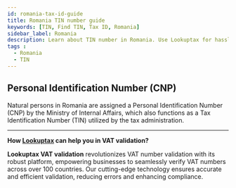 ```yaml
---
id: romania-tax-id-guide
title: Romania TIN number guide
keywords: [TIN, Find TIN, Tax ID, Romania]
sidebar_label: Romania
description: Learn about TIN number in Romania. Use Lookuptax for hassle-free tax id validation in Romania and other 100+ countries
tags : 
  - Romania
  - TIN
---
```


## Personal Identification Number (CNP)
Natural persons in Romania are assigned a Personal Identification Number (CNP) by the Ministry of Internal Affairs, which also functions as a Tax Identification Number (TIN) utilized by the tax administration.

----
**How [Lookuptax](https://lookuptax.com/) can help you in VAT validation?**

**Lookuptax VAT validation** revolutionizes VAT number validation with its robust platform, empowering businesses to seamlessly verify VAT numbers across over 100 countries. Our cutting-edge technology ensures accurate and efficient validation, reducing errors and enhancing compliance.
